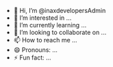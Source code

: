 - 👋 Hi, I’m @inaxdevelopersAdmin
- 👀 I’m interested in ...
- 🌱 I’m currently learning ...
- 💞️ I’m looking to collaborate on ...
- 📫 How to reach me ...
- 😄 Pronouns: ...
- ⚡ Fun fact: ...

<!---
inaxdevelopersAdmin/inaxdevelopersAdmin is a ✨ special ✨ repository because its `README.md` (this file) appears on your GitHub profile.
You can click the Preview link to take a look at your changes.
--->
